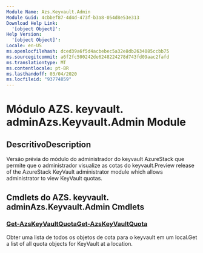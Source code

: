 ```yaml
---
Module Name: Azs.Keyvault.Admin
Module Guid: 4cbbef87-4d4d-473f-b3a8-054d8e53e313
Download Help Link:
  '[object Object]': 
Help Version:
  '[object Object]': 
Locale: en-US
ms.openlocfilehash: dced39a6f5d4acbebec5a32e8db2634085ccbb75
ms.sourcegitcommit: a6f2fc500242de6248224278d743fd09aac2fafd
ms.translationtype: MT
ms.contentlocale: pt-BR
ms.lasthandoff: 03/04/2020
ms.locfileid: "93774859"
---
```

# <span data-ttu-id="d7367-101">Módulo AZS. keyvault. admin</span><span class="sxs-lookup"><span data-stu-id="d7367-101">Azs.Keyvault.Admin Module</span></span>
## <span data-ttu-id="d7367-102">Descritivo</span><span class="sxs-lookup"><span data-stu-id="d7367-102">Description</span></span>
<span data-ttu-id="d7367-103">Versão prévia do módulo do administrador do keyvault AzureStack que permite que o administrador visualize as cotas do keyvault.</span><span class="sxs-lookup"><span data-stu-id="d7367-103">Preview release of the AzureStack KeyVault administrator module which allows administrator to view KeyVault quotas.</span></span> 

## <span data-ttu-id="d7367-104">Cmdlets do AZS. keyvault. admin</span><span class="sxs-lookup"><span data-stu-id="d7367-104">Azs.Keyvault.Admin Cmdlets</span></span>
### [<span data-ttu-id="d7367-105">Get-AzsKeyVaultQuota</span><span class="sxs-lookup"><span data-stu-id="d7367-105">Get-AzsKeyVaultQuota</span></span>](Get-AzsKeyVaultQuota.md)
<span data-ttu-id="d7367-106">Obter uma lista de todos os objetos de cota para o keyvault em um local.</span><span class="sxs-lookup"><span data-stu-id="d7367-106">Get a list of all quota objects for KeyVault at a location.</span></span>

